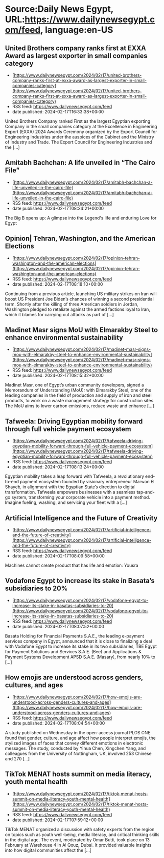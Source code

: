 # Source:Daily News Egypt, URL:https://www.dailynewsegypt.com/feed, language:en-US

## United Brothers company ranks first at EXXA Award as largest exporter in small companies category
 - [https://www.dailynewsegypt.com/2024/02/17/united-brothers-company-ranks-first-at-exxa-award-as-largest-exporter-in-small-companies-category](https://www.dailynewsegypt.com/2024/02/17/united-brothers-company-ranks-first-at-exxa-award-as-largest-exporter-in-small-companies-category)
 - RSS feed: https://www.dailynewsegypt.com/feed
 - date published: 2024-02-17T16:33:38+00:00

United Brothers Company ranked First as the largest Egyptian exporting Company in the small companies category at the Excellence in Engineering Export (EXXA) 2024 Awards Ceremony organized by the Export Council for Engineering Industries under the auspices of the Cabinet and the Ministry of Industry and Trade. The Export Council for Engineering Industries and the [&#8230;]

## Amitabh Bachchan: A life unveiled in “The Cairo File”
 - [https://www.dailynewsegypt.com/2024/02/17/amitabh-bachchan-a-life-unveiled-in-the-cairo-file](https://www.dailynewsegypt.com/2024/02/17/amitabh-bachchan-a-life-unveiled-in-the-cairo-file)
 - RSS feed: https://www.dailynewsegypt.com/feed
 - date published: 2024-02-17T08:24:21+00:00

The Big B opens up: A glimpse into the Legend's life and enduring Love for Egypt

## Opinion| Tehran, Washington, and the American Elections
 - [https://www.dailynewsegypt.com/2024/02/17/opinion-tehran-washington-and-the-american-elections](https://www.dailynewsegypt.com/2024/02/17/opinion-tehran-washington-and-the-american-elections)
 - RSS feed: https://www.dailynewsegypt.com/feed
 - date published: 2024-02-17T08:18:10+00:00

Continuing from a previous article, launching US military strikes on Iran will boost US President Joe Biden’s chances of winning a second presidential term. Shortly after the killing of three American soldiers in Jordan, Washington pledged to retaliate against the armed factions loyal to Iran, which it blames for carrying out attacks as part of [&#8230;]

## Madinet Masr signs MoU with Elmarakby Steel to enhance environmental sustainability
 - [https://www.dailynewsegypt.com/2024/02/17/madinet-masr-signs-mou-with-elmarakby-steel-to-enhance-environmental-sustainability](https://www.dailynewsegypt.com/2024/02/17/madinet-masr-signs-mou-with-elmarakby-steel-to-enhance-environmental-sustainability)
 - RSS feed: https://www.dailynewsegypt.com/feed
 - date published: 2024-02-17T08:15:32+00:00

Madinet Masr, one of Egypt’s urban community developers, signed a Memorandum of Understanding (MoU): with Elmarakby Steel, one of the leading companies in the field of production and supply of iron and steel products, to work on a waste management strategy for construction sites. The MoU aims to lower carbon emissions, reduce waste and enhance [&#8230;]

## Tafweela: Driving Egyptian mobility forward through full vehicle payment ecosystem
 - [https://www.dailynewsegypt.com/2024/02/17/tafweela-driving-egyptian-mobility-forward-through-full-vehicle-payment-ecosystem](https://www.dailynewsegypt.com/2024/02/17/tafweela-driving-egyptian-mobility-forward-through-full-vehicle-payment-ecosystem)
 - RSS feed: https://www.dailynewsegypt.com/feed
 - date published: 2024-02-17T08:13:24+00:00

Egyptian mobility takes a leap forward with Tafweela, a revolutionary end-to-end payment ecosystem founded by visionary entrepreneur Marwan El Shayeb, in alignment with the Egyptian State’s direction to digital transformation. Tafweela empowers businesses with a seamless tap-and-go system, transforming your corporate vehicle into a payment method. Imagine fueling, washing, and servicing your fleet with a [&#8230;]

## Artificial Intelligence and the Future of Creativity
 - [https://www.dailynewsegypt.com/2024/02/17/artificial-intelligence-and-the-future-of-creativity](https://www.dailynewsegypt.com/2024/02/17/artificial-intelligence-and-the-future-of-creativity)
 - RSS feed: https://www.dailynewsegypt.com/feed
 - date published: 2024-02-17T08:09:58+00:00

Machines cannot create product that has life and emotion: Yousra

## Vodafone Egypt to increase its stake in Basata’s subsidiaries to 20%
 - [https://www.dailynewsegypt.com/2024/02/17/vodafone-egypt-to-increase-its-stake-in-basatas-subsidiaries-to-20](https://www.dailynewsegypt.com/2024/02/17/vodafone-egypt-to-increase-its-stake-in-basatas-subsidiaries-to-20)
 - RSS feed: https://www.dailynewsegypt.com/feed
 - date published: 2024-02-17T08:07:52+00:00

Basata Holding for Financial Payments S.A.E., the leading e-payment services company in Egypt, announced that it is close to finalizing a deal with Vodafone Egypt to increase its stake in its two subsidiaries, TBE Egypt for Payment Solutions and Services S.A.E. (Bee) and Applications &#38; Payment Systems Development APSD S.A.E. (Masary), from nearly 10% to [&#8230;]

## How emojis are understood across genders, cultures, and ages
 - [https://www.dailynewsegypt.com/2024/02/17/how-emojis-are-understood-across-genders-cultures-and-ages](https://www.dailynewsegypt.com/2024/02/17/how-emojis-are-understood-across-genders-cultures-and-ages)
 - RSS feed: https://www.dailynewsegypt.com/feed
 - date published: 2024-02-17T08:04:54+00:00

A study published on Wednesday in the open-access journal PLOS ONE found that gender, culture, and age affect how people interpret emojis, the stylized images of faces that convey different emotions in electronic messages. The study, conducted by Yihua Chen, Xingchen Yang, and colleagues from the University of Nottingham, UK, involved 253 Chinese and 270 [&#8230;]

## TikTok MENAT hosts summit on media literacy, youth mental health
 - [https://www.dailynewsegypt.com/2024/02/17/tiktok-menat-hosts-summit-on-media-literacy-youth-mental-health](https://www.dailynewsegypt.com/2024/02/17/tiktok-menat-hosts-summit-on-media-literacy-youth-mental-health)
 - RSS feed: https://www.dailynewsegypt.com/feed
 - date published: 2024-02-17T07:59:12+00:00

TikTok MENAT organized a discussion with safety experts from the region on topics such as youth well-being, media literacy, and critical thinking skills in the digital age. The event, moderated by Omar Butti, took place on 13 February at Warehouse 4 in Al Qouz, Dubai. It provided valuable insights into how digital communities affect the [&#8230;]

